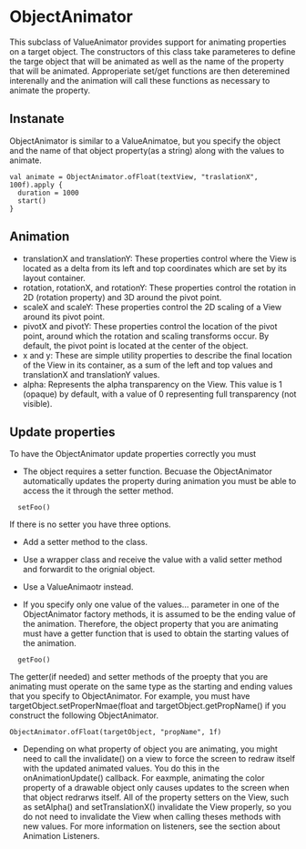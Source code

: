 # ObjectAnimator

This subclass of ValueAnimator provides support for animating properties on a target object. The constructors of this class take parameteres to define the targe object that will be animated as well as the name of the property that will be animated. Approperiate set/get functions are then deteremined interenally and the animation will call these functions as necessary to animate the property.

## Instanate
ObjectAnimator is similar to a ValueAnimatoe, but you specify the object and the name of that object property(as a string) along with the values to animate. 
```
val animate = ObjectAnimator.ofFloat(textView, "traslationX", 100f).apply {
  duration = 1000
  start()
}
```

## Animation
- translationX and translationY: These properties control where the View is located as a delta from its left and top coordinates which are set by its layout container.
- rotation, rotationX, and rotationY: These properties control the rotation in 2D (rotation property) and 3D around the pivot point.
- scaleX and scaleY: These properties control the 2D scaling of a View around its pivot point.
- pivotX and pivotY: These properties control the location of the pivot point, around which the rotation and scaling transforms occur. By default, the pivot point is located at the center of the object.
- x and y: These are simple utility properties to describe the final location of the View in its container, as a sum of the left and top values and translationX and translationY values.
- alpha: Represents the alpha transparency on the View. This value is 1 (opaque) by default, with a value of 0 representing full transparency (not visible).

## Update properties
To have the ObjectAnimator update properties correctly you must 
- The object requires a setter function. Becuase the ObjectAnimator automatically updates the property during animation you must be able to access the it through the setter method. 
```
  setFoo()
```
If there is no setter you have three options. 
  - Add a setter method to the class. 
  - Use a wrapper class and receive the value with a valid setter method and forwardit to the orignial object.
  - Use a ValueAnimaotr instead. 
  
- If you specify only one value of the values... parameter in one of the ObjectAnimator factory methods, it is assumed to be the ending value of the animation. Therefore, the object property that you are animating must have a getter function that is used to obtain the starting values of the animation. 
```
  getFoo()
```

The getter(if needed) and setter methods of the proepty that you are animating must operate on the same type as the starting and ending values that you specify to ObjectAnimator. For example, you must have targetObject.setProperNmae(float and targetObject.getPropName() if you construct the following ObjectAnimator. 
```
ObjectAnimator.ofFloat(targetObject, "propName", 1f)
```

- Depending on what property of object you are animating, you might need to call the invalidate() on a view to force the screen to redraw itself with the updated animated values. You do this in the onAnimationUpdate() callback. For eaxmple, animating the color property of a drawable object only causes updates to the screen when that object redrarws itself. All of the property setters on the View, such as setAlpha() and setTranslationX() invalidate the View properly, so you do not need to invalidate the View when calling theses methods with new values. For more information on listeners, see the section about Animation Listeners. 









